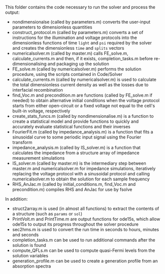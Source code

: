 This folder contains the code necessary to run the solver and process the output:

- nondimensionalse (called by parameters.m) converts the user-input parameters to dimensionless quantities
- construct_protocol.m (called by parameters.m) converts a set of instructions for the illumination and voltage protocols into the dimensionless functions of time `light` and `psi` required by the solver and creates the dimensionless `time` and `splits` vectors
- numericalsolver.m (called by master.m) calls FE_solve.m, calculate_currents.m and then, if it exists, completion_tasks.m before re-dimensionalising and packaging up the solution
- FE_solve.m (called by numericalsolver.m) performs the solution procedure, using the scripts contained in Code/Solver
- calculate_currents.m (called by numericalsolver.m) is used to calculate the total dimensionless current density as well as the losses due to interfacial recombination
- find_Voc.m and precondition.m are functions (called by FE_solve.m if needed) to obtain alternative initial conditions when the voltage protocol starts from either open-circuit or a fixed voltage not equal to the cell's built-in voltage, respectively
- create_stats_funcs.m (called by nondimensionalise.m) is a function to create a statistical model and provide functions to quickly and accurately evaluate statistical functions and their inverses
- FourierFit.m (called by impedance_analysis.m) is a function that fits a sinusoidal curve to some periodic input signal using the Fourier transform
- impedance_analysis.m (called by IS_solver.m) is a function that calculates the impedance from a structure array of impedance measurement simulations
- IS_solver.m (called by master.m) is the intermediary step between master.m and numericalsolver.m for impedance simulations, iteratively replacing the voltage protocol with a sinusoidal protocol and calling numericalsolver.m to obtain the solution for each sample frequency
- RHS_AnJac.m (called by initial_conditions.m, find_Voc.m and precondition.m) compiles RHS and AnJac for use by fsolve

In addition:
- struct2array.m is used (in almost all functions) to extract the contents of a structure (such as `params` or `sol`)
- PrintVolt.m and PrintTime.m are output functions for ode15s, which allow ode15s to output its progress throughout the solver procedure
- sec2hms.m is used to convert the run time in seconds to hours, minutes and seconds
- completion_tasks.m can be used to run additional commands after the solution is found
- compute_QFLs.m can be used to compute quasi-Fermi levels from the solution variables
- generation_profile.m can be used to create a generation profile from an absorption spectra
